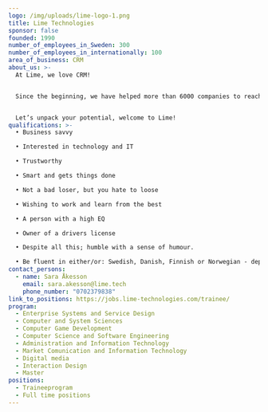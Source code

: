 ```yaml
---
logo: /img/uploads/lime-logo-1.png
title: Lime Technologies
sponsor: false
founded: 1990
number_of_employees_in_Sweden: 300
number_of_employees_in_internationally: 100
area_of_business: CRM
about_us: >-
  At Lime, we love CRM! 


  Since the beginning, we have helped more than 6000 companies to reach better results with the help of easy-to-use CRM solutions that we develop, consult, and support ourselves. Today we are around 400 colleagues and one of the largest CRM suppliers in the Nordic countries. We are extremely passionate, and we usually say that the only thing we take seriously is our customers. Interested? Great! We are constantly on the lookout for passionate talents with strong technical interests to join our European Trainee Program with start in January and August every year!


  Let’s unpack your potential, welcome to Lime!
qualifications: >-
  •	Business savvy

  •	Interested in technology and IT

  •	Trustworthy

  •	Smart and gets things done

  •	Not a bad loser, but you hate to loose

  •	Wishing to work and learn from the best

  •	A person with a high EQ

  •	Owner of a drivers license

  •	Despite all this; humble with a sense of humour.

  •	Be fluent in either/or: Swedish, Danish, Finnish or Norwegian - depending on where you would like to work.
contact_persons:
  - name: Sara Åkesson
    email: sara.akesson@lime.tech
    phone_number: "0702379838"
link_to_positions: https://jobs.lime-technologies.com/trainee/
program:
  - Enterprise Systems and Service Design
  - Computer and System Sciences
  - Computer Game Development
  - Computer Science and Software Engineering
  - Administration and Information Technology
  - Market Comunication and Information Technology
  - Digital media
  - Interaction Design
  - Master
positions:
  - Traineeprogram
  - Full time positions
---
```

